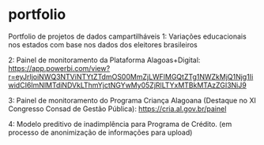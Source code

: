 # portfolio
Portfolio de projetos de dados campartilháveis
1: Variações educacionais nos estados com base nos dados dos eleitores brasileiros

2: Painel de monitoramento da Plataforma Alagoas+Digital: 
https://app.powerbi.com/view?r=eyJrIjoiNWQ3NTViNTYtZTdmOS00MmZjLWFlMGQtZTg1NWZkMjQ1Njg1IiwidCI6ImNlMTdiNDVkLThmYjctNGYwMy05ZjRlLTYxMTBkMTAzZGI3NiJ9

3: Painel de monitoramento do Programa Criança Alagoana (Destaque no XI Congresso Consad de Gestão Pública):
https://cria.al.gov.br/painel

4: Modelo preditivo de inadimplência para Programa de Crédito. (em processo de anonimização de informações para upload)
